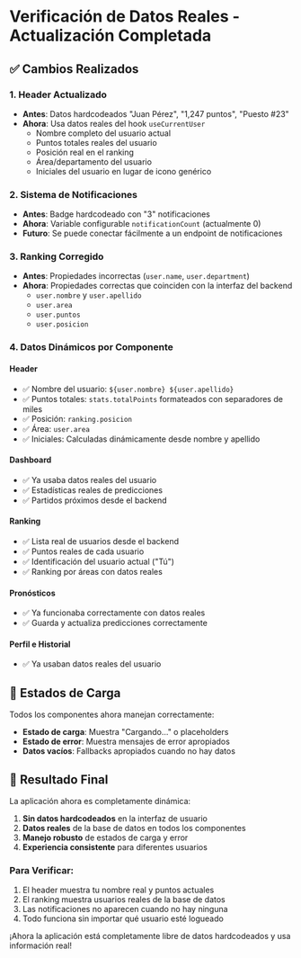 # Verificación de Datos Reales - Actualización Completada

## ✅ Cambios Realizados

### 1. Header Actualizado
- **Antes**: Datos hardcodeados "Juan Pérez", "1,247 puntos", "Puesto #23"
- **Ahora**: Usa datos reales del hook `useCurrentUser`
  - Nombre completo del usuario actual
  - Puntos totales reales del usuario
  - Posición real en el ranking
  - Área/departamento del usuario
  - Iniciales del usuario en lugar de icono genérico

### 2. Sistema de Notificaciones
- **Antes**: Badge hardcodeado con "3" notificaciones
- **Ahora**: Variable configurable `notificationCount` (actualmente 0)
- **Futuro**: Se puede conectar fácilmente a un endpoint de notificaciones

### 3. Ranking Corregido
- **Antes**: Propiedades incorrectas (`user.name`, `user.department`)
- **Ahora**: Propiedades correctas que coinciden con la interfaz del backend
  - `user.nombre` y `user.apellido`
  - `user.area`
  - `user.puntos`
  - `user.posicion`

### 4. Datos Dinámicos por Componente

#### Header
- ✅ Nombre del usuario: `${user.nombre} ${user.apellido}`
- ✅ Puntos totales: `stats.totalPoints` formateados con separadores de miles
- ✅ Posición: `ranking.posicion`
- ✅ Área: `user.area`
- ✅ Iniciales: Calculadas dinámicamente desde nombre y apellido

#### Dashboard
- ✅ Ya usaba datos reales del usuario
- ✅ Estadísticas reales de predicciones
- ✅ Partidos próximos desde el backend

#### Ranking
- ✅ Lista real de usuarios desde el backend
- ✅ Puntos reales de cada usuario
- ✅ Identificación del usuario actual ("Tú")
- ✅ Ranking por áreas con datos reales

#### Pronósticos
- ✅ Ya funcionaba correctamente con datos reales
- ✅ Guarda y actualiza predicciones correctamente

#### Perfil e Historial
- ✅ Ya usaban datos reales del usuario

## 🔄 Estados de Carga

Todos los componentes ahora manejan correctamente:
- **Estado de carga**: Muestra "Cargando..." o placeholders
- **Estado de error**: Muestra mensajes de error apropiados
- **Datos vacíos**: Fallbacks apropiados cuando no hay datos

## 🚀 Resultado Final

La aplicación ahora es completamente dinámica:
1. **Sin datos hardcodeados** en la interfaz de usuario
2. **Datos reales** de la base de datos en todos los componentes
3. **Manejo robusto** de estados de carga y error
4. **Experiencia consistente** para diferentes usuarios

### Para Verificar:
1. El header muestra tu nombre real y puntos actuales
2. El ranking muestra usuarios reales de la base de datos
3. Las notificaciones no aparecen cuando no hay ninguna
4. Todo funciona sin importar qué usuario esté logueado

¡Ahora la aplicación está completamente libre de datos hardcodeados y usa información real!
